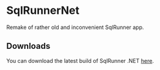 SqlRunnerNet
============

Remake of rather old and inconvenient SqlRunner app.


Downloads
---------

You can download the latest build of SqlRunner .NET [here](http://bit.ly/1aI6dpp).
